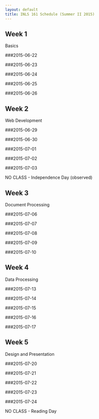 ```yaml
---
layout: default
title: INLS 161 Schedule (Summer II 2015)
---
```


## Week 1

Basics

###2015-06-22

###2015-06-23

###2015-06-24

###2015-06-25

###2015-06-26

## Week 2

Web Development

###2015-06-29

###2015-06-30

###2015-07-01

###2015-07-02

###2015-07-03

NO CLASS - Independence Day (observed)

## Week 3

Document Processing

###2015-07-06

###2015-07-07

###2015-07-08

###2015-07-09

###2015-07-10

## Week 4

Data Processing

###2015-07-13

###2015-07-14

###2015-07-15

###2015-07-16

###2015-07-17

## Week 5

Design and Presentation

###2015-07-20

###2015-07-21

###2015-07-22

###2015-07-23

###2015-07-24 

NO CLASS - Reading Day